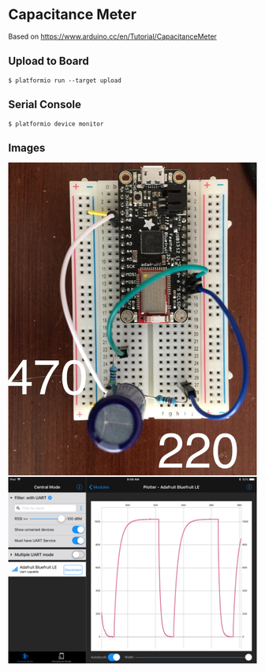 # Capacitance Meter

Based on https://www.arduino.cc/en/Tutorial/CapacitanceMeter

## Upload to Board

```
$ platformio run --target upload
```

## Serial Console

```
$ platformio device monitor
```

## Images

![Circuit Wiring](./breadboard.jpg)
![Adafruit Bluefruit LE Plotter](./plotter.png)
